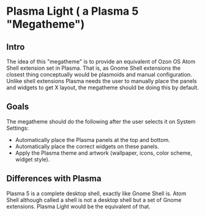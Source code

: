 # Plasma Light ( a Plasma 5 "Megatheme")

## Intro

The idea of this "megatheme" is to provide an equivalent of Ozon OS Atom Shell extension set in Plasma. That is, as Gnome Shell extensions the closest thing conceptually would be plasmoids and manual configuration. Unlike shell extensions Plasma needs the user to manually place the panels and widgets to get X layout, the megatheme should be doing this by default.

## Goals

The megatheme should do the following after the user selects it on System Settings:

* Automatically place the Plasma panels at the top and bottom.
* Automatically place the correct widgets on these panels.
* Apply the Plasma theme and artwork (wallpaper, icons, color scheme, widget style).

## Differences with Plasma

Plasma 5 is a complete desktop shell, exactly like Gnome Shell is. Atom Shell although called a shell is not a desktop shell but a set of Gnome extensions. Plasma Light would be the equivalent of that.
